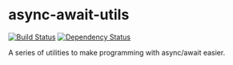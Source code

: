 # async-await-utils

[![Build Status][travis-image]][travis-url] [![Dependency Status][daviddm-image]][daviddm-url]

A series of utilities to make programming with async/await easier.

[travis-image]: https://travis-ci.org/masotime/async-await-utils.svg?branch=master
[travis-url]: https://travis-ci.org/masotime/async-await-utils
[daviddm-image]: https://david-dm.org/masotime/async-await-utils.svg?theme=shields.io
[daviddm-url]: https://david-dm.org/masotime/async-await-utils